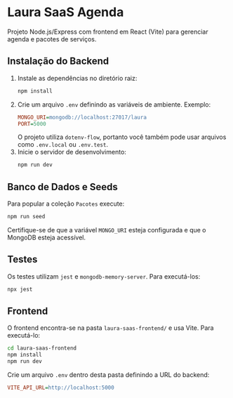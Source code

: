 # Laura SaaS Agenda

Projeto Node.js/Express com frontend em React (Vite) para gerenciar agenda e pacotes de serviços.

## Instalação do Backend

1. Instale as dependências no diretório raiz:
   ```bash
   npm install
   ```
2. Crie um arquivo `.env` definindo as variáveis de ambiente. Exemplo:
   ```ini
   MONGO_URI=mongodb://localhost:27017/laura
   PORT=5000
   ```
   O projeto utiliza `dotenv-flow`, portanto você também pode usar arquivos como `.env.local` ou `.env.test`.
3. Inicie o servidor de desenvolvimento:
   ```bash
   npm run dev
   ```

## Banco de Dados e Seeds

Para popular a coleção `Pacotes` execute:
```bash
npm run seed
```
Certifique-se de que a variável `MONGO_URI` esteja configurada e que o MongoDB esteja acessível.

## Testes

Os testes utilizam `jest` e `mongodb-memory-server`. Para executá-los:
```bash
npx jest
```

## Frontend

O frontend encontra-se na pasta `laura-saas-frontend/` e usa Vite. Para executá-lo:
```bash
cd laura-saas-frontend
npm install
npm run dev
```
Crie um arquivo `.env` dentro desta pasta definindo a URL do backend:
```ini
VITE_API_URL=http://localhost:5000
```
